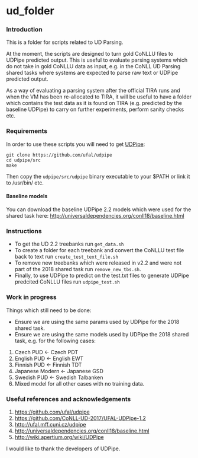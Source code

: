 # ud_folder

### Introduction

This is a folder for scripts related to UD Parsing. 

At the moment, the scripts are designed to turn gold CoNLLU files to UDPipe predicted output. This is useful to evaluate parsing systems which do not take in gold CoNLLU data as input, e.g. in the CoNLL UD Parsing shared tasks where systems are expected to parse raw text or UDPipe predicted output. 

As a way of evaluating a parsing system after the official TIRA runs and when the VM has been re-allocated to TIRA, it will be useful to have a folder which contains the test data as it is found on TIRA (e.g. predicted by the baseline UDPipe) to carry on further experiments, perform sanity checks etc.


### Requirements

In order to use these scripts you will need to get [UDPipe](http://ufal.mff.cuni.cz/udpipe): 

```
git clone https://github.com/ufal/udpipe
cd udpipe/src
make
```

Then copy the `udpipe/src/udpipe` binary executable to your $PATH or link it to /usr/bin/ etc. 

#### Baseline models 

You can download the baseline UDPipe 2.2 models which were used for the shared task here: http://universaldependencies.org/conll18/baseline.html

### Instructions

- To get the UD 2.2 treebanks run `get_data.sh`
- To create a folder for each treebank and convert the CoNLLU test file back to text run `create_test_text_file.sh`
- To remove new treebanks which were released in v2.2 and were not part of the 2018 shared task run `remove_new_tbs.sh`.
- Finally, to use UDPipe to predict on the test.txt files to generate UDPipe predcited CoNLLU files run `udpipe_test.sh` 

### Work in progress

Things which still need to be done:

- Ensure we are using the same params used by UDPipe for the 2018 shared task.
- Ensure we are using the same models used by UDPipe the 2018 shared task, e.g. for the following cases:

1. Czech PUD ← Czech PDT
2. English PUD ← English EWT
3. Finnish PUD ← Finnish TDT
4. Japanese Modern ← Japanese GSD
5. Swedish PUD ← Swedish Talbanken
6. Mixed model for all other cases with no training data. 

### Useful references and acknowledgements

1. https://github.com/ufal/udpipe
2. https://github.com/CoNLL-UD-2017/UFAL-UDPipe-1.2
3. http://ufal.mff.cuni.cz/udpipe
4. http://universaldependencies.org/conll18/baseline.html
5. http://wiki.apertium.org/wiki/UDPipe

I would like to thank the developers of UDPipe. 

